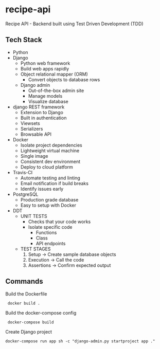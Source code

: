 # recipe-api
Recipe API - Backend built using Test Driven Development (TDD)

## Tech Stack
- Python
- Django
  - Python web framework
  - Build web apps rapidly
  - Object relational mapper (ORM)
    - Convert objects to database rows
  - Django admin
    - Out-of-the-box admin site
    - Manage models
    - Visualize database
- django REST framework
  - Extension to Django
  - Built in authentication
  - Viewsets
  - Serializers
  - Browsable API
- Docker
  - Isolate project dependencies
  - Lightweight virtual machine
  - Single image
  - Consistent dev environment
  - Deploy to cloud platform
- Travis-CI
  - Automate testing and linting
  - Email notification if build breaks
  - Identify issues early
- PostgreSQL
  - Production grade database
  - Easy to setup with Docker
- DDT
  - UNIT TESTS
    - Checks that your code works
    - Isolate specific code
      - Functions
      - Class
      - API endpoints
  - TEST STAGES
    1. Setup -> Create sample database objects
    2. Execution -> Call the code
    3. Assertions -> Confirm expected output

## Commands 
Build the Dockerfile
```
 docker build .

```
Build the docker-compose config
``` 
 docker-compose build

```
Create Django project
``` 
docker-compose run app sh -c "django-admin.py startproject app ."

```